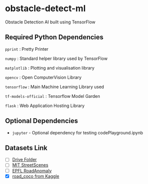 # obstacle-detect-ml
Obstacle Detection AI built using TensorFlow

## Required Python Dependencies
`pprint`
: Pretty Printer

`numpy`
: Standard helper library used by TensorFlow

`matplotlib`
: Plotting and visualisation library

`opencv`
: Open ComputerVision Library

`tensorflow`
: Main Machine Learning Library used

`tf-models-official`
: Tensorflow Model Garden

`flask`
: Web Application Hosting Library

## Optional Dependencies
* `jupyter` - Optional dependency for testing codePlayground.ipynb

## Datasets Link
- [ ] [Drive Folder](https://drive.google.com/drive/folders/11vAHy_ZGVF3J0FgP5njY5B_Qx2BlrKy3)
- [ ] [MIT StreetScenes](http://cbcl.mit.edu/software-datasets/streetscenes/)
- [ ] [EPFL RoadAnomaly](https://www.epfl.ch/labs/cvlab/data/road-anomaly/)
- [x] [road_coco from Kaggle](https://www.kaggle.com/datasets/weichiyu/road-coco)